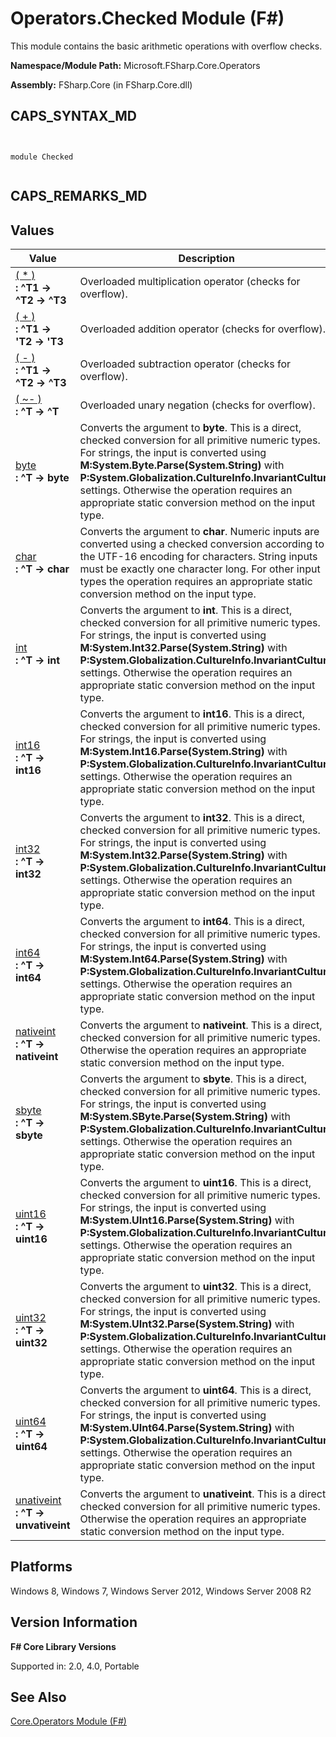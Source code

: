 # Operators.Checked Module (F#)

This module contains the basic arithmetic operations with overflow checks.

**Namespace/Module Path:** Microsoft.FSharp.Core.Operators

**Assembly:** FSharp.Core (in FSharp.Core.dll)


## CAPS_SYNTAX_MD



```


module Checked


```



## CAPS_REMARKS_MD

## Values


|Value|Description|
|-----|-----------|
|[( &#42; )](http://msdn.microsoft.com/en-us/library/8a3edb1d-f221-4393-b64b-4e790e177b55)<br />**: ^T1 -&gt; ^T2 -&gt; ^T3**|Overloaded multiplication operator (checks for overflow).|
|[( + )](http://msdn.microsoft.com/en-us/library/e33c5aea-8454-4fba-b471-1e833e21d3ea)<br />**: ^T1 -&gt; 'T2 -&gt; 'T3**|Overloaded addition operator (checks for overflow).|
|[( - )](http://msdn.microsoft.com/en-us/library/7c16d973-2ab5-4689-8f01-2fd3a79fe536)<br />**: ^T1 -&gt; ^T2 -&gt; ^T3**|Overloaded subtraction operator (checks for overflow).|
|[( ~- )](http://msdn.microsoft.com/en-us/library/4fa7cd12-8c9f-495f-8741-e5da3d28fd19)<br />**: ^T -&gt; ^T**|Overloaded unary negation (checks for overflow).|
|[byte](http://msdn.microsoft.com/en-us/library/31fafa71-165c-4d79-9e99-551a0334cd4b)<br />**: ^T -&gt; byte**|Converts the argument to **byte**. This is a direct, checked conversion for all primitive numeric types. For strings, the input is converted using **M:System.Byte.Parse(System.String)** with **P:System.Globalization.CultureInfo.InvariantCulture** settings. Otherwise the operation requires an appropriate static conversion method on the input type.|
|[char](http://msdn.microsoft.com/en-us/library/e36ef4bf-61bc-4a08-82b8-91467c889e36)<br />**: ^T -&gt; char**|Converts the argument to **char**. Numeric inputs are converted using a checked conversion according to the UTF-16 encoding for characters. String inputs must be exactly one character long. For other input types the operation requires an appropriate static conversion method on the input type.|
|[int](http://msdn.microsoft.com/en-us/library/3237522e-6e71-436c-b3bf-837ea5a503e4)<br />**: ^T -&gt; int**|Converts the argument to **int**. This is a direct, checked conversion for all primitive numeric types. For strings, the input is converted using **M:System.Int32.Parse(System.String)** with **P:System.Globalization.CultureInfo.InvariantCulture** settings. Otherwise the operation requires an appropriate static conversion method on the input type.|
|[int16](http://msdn.microsoft.com/en-us/library/789392fc-85a7-482e-8abb-f0ae68a7042b)<br />**: ^T -&gt; int16**|Converts the argument to **int16**. This is a direct, checked conversion for all primitive numeric types. For strings, the input is converted using **M:System.Int16.Parse(System.String)** with **P:System.Globalization.CultureInfo.InvariantCulture** settings. Otherwise the operation requires an appropriate static conversion method on the input type.|
|[int32](http://msdn.microsoft.com/en-us/library/6c6f30b6-c960-4137-9c73-d477ae32a287)<br />**: ^T -&gt; int32**|Converts the argument to **int32**. This is a direct, checked conversion for all primitive numeric types. For strings, the input is converted using **M:System.Int32.Parse(System.String)** with **P:System.Globalization.CultureInfo.InvariantCulture** settings. Otherwise the operation requires an appropriate static conversion method on the input type.|
|[int64](http://msdn.microsoft.com/en-us/library/ec10ef63-eb41-4fa6-a65c-0a07beec5656)<br />**: ^T -&gt; int64**|Converts the argument to **int64**. This is a direct, checked conversion for all primitive numeric types. For strings, the input is converted using **M:System.Int64.Parse(System.String)** with **P:System.Globalization.CultureInfo.InvariantCulture** settings. Otherwise the operation requires an appropriate static conversion method on the input type.|
|[nativeint](http://msdn.microsoft.com/en-us/library/876c5aa7-683f-4912-a799-161732109c4f)<br />**: ^T -&gt; nativeint**|Converts the argument to **nativeint**. This is a direct, checked conversion for all primitive numeric types. Otherwise the operation requires an appropriate static conversion method on the input type.|
|[sbyte](http://msdn.microsoft.com/en-us/library/f9d2a1db-8fd7-4e08-8e07-f3b2cc8f64f7)<br />**: ^T -&gt; sbyte**|Converts the argument to **sbyte**. This is a direct, checked conversion for all primitive numeric types. For strings, the input is converted using **M:System.SByte.Parse(System.String)** with **P:System.Globalization.CultureInfo.InvariantCulture** settings. Otherwise the operation requires an appropriate static conversion method on the input type.|
|[uint16](http://msdn.microsoft.com/en-us/library/46d0450e-bf89-42cb-ae1c-fc04ad4eaf02)<br />**: ^T -&gt; uint16**|Converts the argument to **uint16**. This is a direct, checked conversion for all primitive numeric types. For strings, the input is converted using **M:System.UInt16.Parse(System.String)** with **P:System.Globalization.CultureInfo.InvariantCulture** settings. Otherwise the operation requires an appropriate static conversion method on the input type.|
|[uint32](http://msdn.microsoft.com/en-us/library/cccb755b-2e72-47f9-a1ae-cdf53a5aac7f)<br />**: ^T -&gt; uint32**|Converts the argument to **uint32**. This is a direct, checked conversion for all primitive numeric types. For strings, the input is converted using **M:System.UInt32.Parse(System.String)** with **P:System.Globalization.CultureInfo.InvariantCulture** settings. Otherwise the operation requires an appropriate static conversion method on the input type.|
|[uint64](http://msdn.microsoft.com/en-us/library/70fa85e1-3322-4514-a145-fbad90ae9667)<br />**: ^T -&gt; uint64**|Converts the argument to **uint64**. This is a direct, checked conversion for all primitive numeric types. For strings, the input is converted using **M:System.UInt64.Parse(System.String)** with **P:System.Globalization.CultureInfo.InvariantCulture** settings. Otherwise the operation requires an appropriate static conversion method on the input type.|
|[unativeint](http://msdn.microsoft.com/en-us/library/97cec2c5-0e55-4bbe-826b-219a1c08d3a7)<br />**: ^T -&gt; unvativeint**|Converts the argument to **unativeint**. This is a direct, checked conversion for all primitive numeric types. Otherwise the operation requires an appropriate static conversion method on the input type.|

## Platforms
Windows 8, Windows 7, Windows Server 2012, Windows Server 2008 R2


## Version Information
**F# Core Library Versions**

Supported in: 2.0, 4.0, Portable




## See Also
[Core.Operators Module &#40;F&#35;&#41;](Core.Operators+Module+%28F%23%29.md)


